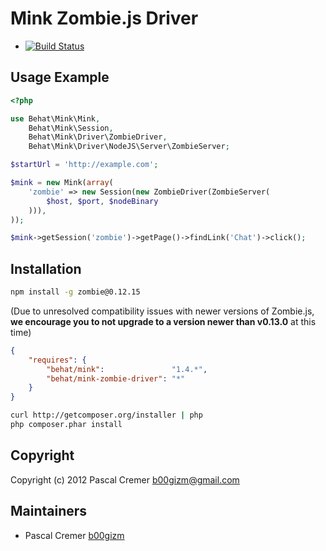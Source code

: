 Mink Zombie.js Driver
=====================

- [![Build Status](https://secure.travis-ci.org/Behat/MinkZombieDriver.png?branch=master)](http://travis-ci.org/Behat/MinkZombieDriver)

Usage Example
-------------

``` php
<?php

use Behat\Mink\Mink,
    Behat\Mink\Session,
    Behat\Mink\Driver\ZombieDriver,
    Behat\Mink\Driver\NodeJS\Server\ZombieServer;

$startUrl = 'http://example.com';

$mink = new Mink(array(
    'zombie' => new Session(new ZombieDriver(ZombieServer(
        $host, $port, $nodeBinary
    ))),
));

$mink->getSession('zombie')->getPage()->findLink('Chat')->click();
```

Installation
------------

``` bash
npm install -g zombie@0.12.15
```

(Due to unresolved compatibility issues with newer versions of
Zombie.js, **we encourage you to not upgrade to a version newer
than v0.13.0** at this time)

``` json
{
    "requires": {
        "behat/mink":               "1.4.*",
        "behat/mink-zombie-driver": "*"
    }
}
```

``` bash
curl http://getcomposer.org/installer | php
php composer.phar install
```

Copyright
---------

Copyright (c) 2012 Pascal Cremer <b00gizm@gmail.com>

Maintainers
-----------

* Pascal Cremer [b00gizm](http://github.com/b00gizm)
